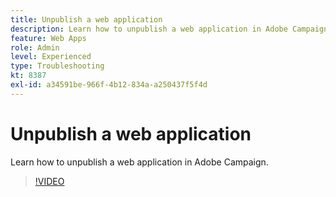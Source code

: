 ```yaml
---
title: Unpublish a web application
description: Learn how to unpublish a web application in Adobe Campaign.
feature: Web Apps
role: Admin
level: Experienced
type: Troubleshooting
kt: 8387
exl-id: a34591be-966f-4b12-834a-a250437f5f4d
---
```

# Unpublish a web application

Learn how to unpublish a web application in Adobe Campaign.

>[!VIDEO](https://video.tv.adobe.com/v/335892?quality=12)
